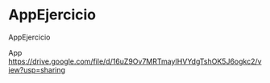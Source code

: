# AppEjercicio
AppEjercicio

App
https://drive.google.com/file/d/16uZ9Ov7MRTmayIHVYdgTshOK5J6ogkc2/view?usp=sharing 

